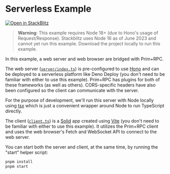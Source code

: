 # Serverless Example

[![Open in StackBlitz](https://developer.stackblitz.com/img/open_in_stackblitz_small.svg)](https://stackblitz.com/github/doseofted/prim-rpc-examples/tree/main/serverless)

> **Warning**: This example requires Node 18+ (due to Hono's usage of
> Request/Response). Stackblitz uses Node 16 as of June 2023 and cannot yet run
> this example. Download the project locally to run this example.

In this example, a web server and web browser are bridged with Prim+RPC.

The web server ([`server/index.ts`](./server/index.ts)) is pre-configured to use
[Hono](https://github.com/fastify/fastify) and can be deployed to a serverless
platform like Deno Deploy (you don't need to be familiar with either to use this
example). Prim+RPC has plugins for both of these frameworks (as well as others).
CORS-specific headers have also been configured so the client can communicate
with the server.

For the purpose of development, we'll run this server with Node locally using
[tsx](https://github.com/esbuild-kit/tsx) which is just a convenient wrapper
around Node to run TypeScript directly.

The client ([`client.ts`](./client.tsx)) is a
[Solid](https://github.com/solidjs/solid) app created using
[Vite](https://github.com/vitejs/vite) (you don't need to be familiar with
either to use this example). It utilizes the Prim+RPC client and uses the web
browser's Fetch and WebSocket API to connect to the web server.

You can start both the server and client, at the same time, by running the
"start" helper script:

```zsh
pnpm install
pnpm start
```
